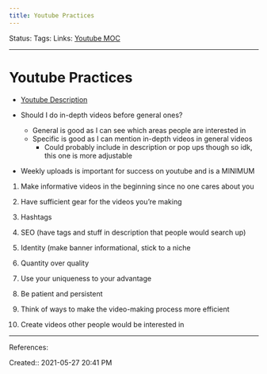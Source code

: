 ```yaml
---
title: Youtube Practices
---
```

Status:
Tags:
Links: [Youtube MOC](out/scripts/youtube-moc.md)
___
# Youtube Practices
- [Youtube Description](out/youtube-description.md)
- Should I do in-depth videos before general ones?
	- General is good as I can see which areas people are interested in
	- Specific is good as I can mention in-depth videos in general videos
		- Could probably include in description or pop ups though so idk, this one is more adjustable


- Weekly uploads is important for success on youtube and is a MINIMUM


1.  Make informative videos in the beginning since no one cares about you
    
2.  Have sufficient gear for the videos you’re making
    
3.  Hashtags
    
4.  SEO (have tags and stuff in description that people would search up)
    
5.  Identity (make banner informational, stick to a niche
    
6.  Quantity over quality
    
7.  Use your uniqueness to your advantage
    
8.  Be patient and persistent
    
9.  Think of ways to make the video-making process more efficient
    
10.  Create videos other people would be interested in
___
References:

Created:: 2021-05-27 20:41 PM